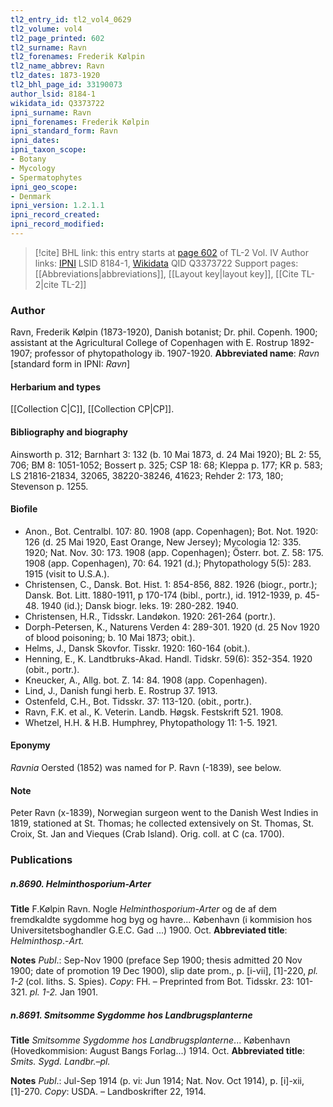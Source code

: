 ```yaml
---
tl2_entry_id: tl2_vol4_0629
tl2_volume: vol4
tl2_page_printed: 602
tl2_surname: Ravn
tl2_forenames: Frederik Kølpin
tl2_name_abbrev: Ravn
tl2_dates: 1873-1920
tl2_bhl_page_id: 33190073
author_lsid: 8184-1
wikidata_id: Q3373722
ipni_surname: Ravn
ipni_forenames: Frederik Kølpin
ipni_standard_form: Ravn
ipni_dates: 
ipni_taxon_scope: 
- Botany
- Mycology
- Spermatophytes
ipni_geo_scope: 
- Denmark
ipni_version: 1.2.1.1
ipni_record_created: 
ipni_record_modified:
---
```


> [!cite] BHL link: this entry starts at [page 602](https://www.biodiversitylibrary.org/page/33190073) of TL-2 Vol. IV
> Author links: [IPNI](https://www.ipni.org/a/8184-1) LSID 8184-1, [Wikidata](https://www.wikidata.org/wiki/Q3373722) QID Q3373722
> Support pages: [[Abbreviations|abbreviations]], [[Layout key|layout key]], [[Cite TL-2|cite TL-2]]

### Author

Ravn, Frederik Kølpin (1873-1920), Danish botanist; Dr. phil. Copenh. 1900; assistant at the Agricultural College of Copenhagen with E. Rostrup 1892-1907; professor of phytopathology ib. 1907-1920. 
**Abbreviated name**: *Ravn* \[standard form in IPNI: *Ravn*\]

#### Herbarium and types

[[Collection C|C]], [[Collection CP|CP]].

#### Bibliography and biography

Ainsworth p. 312; Barnhart 3: 132 (b. 10 Mai 1873, d. 24 Mai 1920); BL 2: 55, 706; BM 8: 1051-1052; Bossert p. 325; CSP 18: 68; Kleppa p. 177; KR p. 583; LS 21816-21834, 32065, 38220-38246, 41623; Rehder 2: 173, 180; Stevenson p. 1255.

#### Biofile

- Anon., Bot. Centralbl. 107: 80. 1908 (app. Copenhagen); Bot. Not. 1920: 126 (d. 25 Mai 1920, East Orange, New Jersey); Mycologia 12: 335. 1920; Nat. Nov. 30: 173. 1908 (app. Copenhagen); Österr. bot. Z. 58: 175. 1908 (app. Copenhagen), 70: 64. 1921 (d.); Phytopathology 5(5): 283. 1915 (visit to U.S.A.).
- Christensen, C., Dansk. Bot. Hist. 1: 854-856, 882. 1926 (biogr., portr.); Dansk. Bot. Litt. 1880-1911, p 170-174 (bibl., portr.), id. 1912-1939, p. 45-48. 1940 (id.); Dansk biogr. leks. 19: 280-282. 1940.
- Christensen, H.R., Tidsskr. Landøkon. 1920: 261-264 (portr.).
- Dorph-Petersen, K., Naturens Verden 4: 289-301. 1920 (d. 25 Nov 1920 of blood poisoning; b. 10 Mai 1873; obit.).
- Helms, J., Dansk Skovfor. Tisskr. 1920: 160-164 (obit.).
- Henning, E., K. Landtbruks-Akad. Handl. Tidskr. 59(6): 352-354. 1920 (obit., portr.).
- Kneucker, A., Allg. bot. Z. 14: 84. 1908 (app. Copenhagen).
- Lind, J., Danish fungi herb. E. Rostrup 37. 1913.
- Ostenfeld, C.H., Bot. Tidsskr. 37: 113-120. (obit., portr.).
- Ravn, F.K. et al., K. Veterin. Landb. Høgsk. Festskrift 521. 1908.
- Whetzel, H.H. & H.B. Humphrey, Phytopathology 11: 1-5. 1921.

#### Eponymy

*Ravnia* Oersted (1852) was named for P. Ravn (-1839), see below.

#### Note

Peter Ravn (x-1839), Norwegian surgeon went to the Danish West Indies in 1819, stationed at St. Thomas; he collected extensively on St. Thomas, St. Croix, St. Jan and Vieques (Crab Island). Orig. coll. at C (ca. 1700).

### Publications

##### n.8690. Helminthosporium-Arter

**Title**
F.Kølpin Ravn. Nogle *Helminthosporium-Arter* og de af dem fremdkaldte sygdomme hog byg og havre... København (i kommision hos Universitetsboghandler G.E.C. Gad ...) 1900. Oct.
**Abbreviated title**: *Helminthosp*.-*Art.*

**Notes**
*Publ*.: Sep-Nov 1900 (preface Sep 1900; thesis admitted 20 Nov 1900; date of promotion 19 Dec 1900), slip date prom., p. \[i-vii\], \[1\]-220, *pl. 1-2* (col. liths. S. Spies). *Copy*: FH. – Preprinted from Bot. Tidsskr. 23: 101-321. *pl. 1-2.* Jan 1901.

##### n.8691. Smitsomme Sygdomme hos Landbrugsplanterne

**Title**
*Smitsomme Sygdomme hos Landbrugsplanterne*... København (Hovedkommision: August Bangs Forlag...) 1914. Oct.
**Abbreviated title**: *Smits. Sygd. Landbr.–pl.*

**Notes**
*Publ*.: Jul-Sep 1914 (p. vi: Jun 1914; Nat. Nov. Oct 1914), p. \[i\]-xii, \[1\]-270. *Copy*: USDA. – Landboskrifter 22, 1914.


